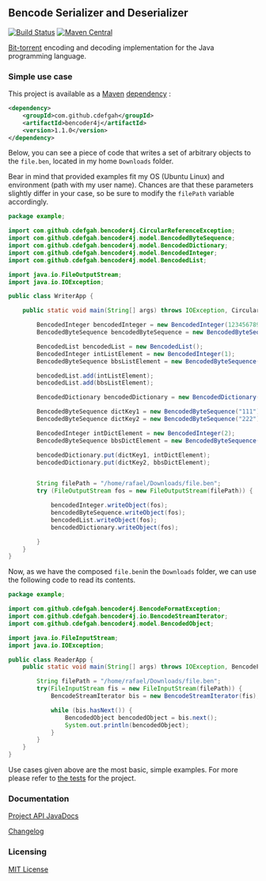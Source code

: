 ## Bencode Serializer and Deserializer

[![Build Status](https://travis-ci.org/cdefgah/bencoder4j.svg?branch=master)](https://travis-ci.org/cdefgah/bencoder4j) [![Maven Central](https://maven-badges.herokuapp.com/maven-central/com.github.cdefgah/bencoder4j/badge.svg)](http://search.maven.org/#artifactdetails%7Ccom.github.cdefgah%7Cbencoder4j%7C1.1.0%7Cjar)

[Bit-torrent](https://en.wikipedia.org/wiki/Bencode) encoding and decoding implementation for the Java programming language.

### Simple use case

This project is available as a [Maven](https://maven.apache.org/) [dependency](http://search.maven.org/#artifactdetails%7Ccom.github.cdefgah%7Cbencoder4j%7C1.1.0%7Cjar) :

```xml
<dependency>
    <groupId>com.github.cdefgah</groupId>
    <artifactId>bencoder4j</artifactId>
    <version>1.1.0</version>
</dependency>
```

Below, you can see a piece of code that writes a set of arbitrary objects to the `file.ben`, located in my home `Downloads` folder. 

Bear in mind that provided examples fit my OS (Ubuntu Linux) and environment (path with my user name). Chances are that these parameters slightly differ in your case, so be sure to modify the `filePath` variable accordingly. 

```java
package example;

import com.github.cdefgah.bencoder4j.CircularReferenceException;
import com.github.cdefgah.bencoder4j.model.BencodedByteSequence;
import com.github.cdefgah.bencoder4j.model.BencodedDictionary;
import com.github.cdefgah.bencoder4j.model.BencodedInteger;
import com.github.cdefgah.bencoder4j.model.BencodedList;

import java.io.FileOutputStream;
import java.io.IOException;

public class WriterApp {

    public static void main(String[] args) throws IOException, CircularReferenceException {

        BencodedInteger bencodedInteger = new BencodedInteger(1234567890);
        BencodedByteSequence bencodedByteSequence = new BencodedByteSequence("Hi :)");

        BencodedList bencodedList = new BencodedList();
        BencodedInteger intListElement = new BencodedInteger(1);
        BencodedByteSequence bbsListElement = new BencodedByteSequence("abc");

        bencodedList.add(intListElement);
        bencodedList.add(bbsListElement);

        BencodedDictionary bencodedDictionary = new BencodedDictionary();

        BencodedByteSequence dictKey1 = new BencodedByteSequence("111");
        BencodedByteSequence dictKey2 = new BencodedByteSequence("222");

        BencodedInteger intDictElement = new BencodedInteger(2);
        BencodedByteSequence bbsDictElement = new BencodedByteSequence("xyz");

        bencodedDictionary.put(dictKey1, intDictElement);
        bencodedDictionary.put(dictKey2, bbsDictElement);


        String filePath = "/home/rafael/Downloads/file.ben";
        try (FileOutputStream fos = new FileOutputStream(filePath)) {

            bencodedInteger.writeObject(fos);
            bencodedByteSequence.writeObject(fos);
            bencodedList.writeObject(fos);
            bencodedDictionary.writeObject(fos);

        }
    }
}
```


Now, as we have the composed `file.ben`in the `Downloads` folder, we can use the following code to read its contents.


```java
package example;

import com.github.cdefgah.bencoder4j.BencodeFormatException;
import com.github.cdefgah.bencoder4j.io.BencodeStreamIterator;
import com.github.cdefgah.bencoder4j.model.BencodedObject;

import java.io.FileInputStream;
import java.io.IOException;

public class ReaderApp {
    public static void main(String[] args) throws IOException, BencodeFormatException {

        String filePath = "/home/rafael/Downloads/file.ben";
        try(FileInputStream fis = new FileInputStream(filePath)) {
            BencodeStreamIterator bis = new BencodeStreamIterator(fis);

            while (bis.hasNext()) {
                BencodedObject bencodedObject = bis.next();
                System.out.println(bencodedObject);
            }
        }
    }
}
```

Use cases given above are the most basic, simple examples. For more please refer to [the tests](https://github.com/cdefgah/bencoder4j/tree/master/src/test) for the project.

### Documentation

[Project API JavaDocs](https://cdefgah.github.io/bencoder4j/apidocs/index.html)

[Changelog](https://github.com/cdefgah/bencoder4j/blob/master/CHANGELOG.md)

### Licensing

[MIT License](https://github.com/cdefgah/bencoder4j/blob/master/LICENSE)